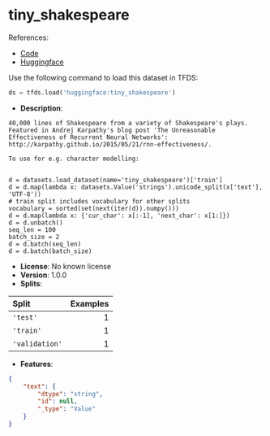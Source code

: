 # tiny_shakespeare

References:

*   [Code](https://github.com/huggingface/datasets/blob/master/datasets/tiny_shakespeare)
*   [Huggingface](https://huggingface.co/datasets/tiny_shakespeare)



Use the following command to load this dataset in TFDS:

```python
ds = tfds.load('huggingface:tiny_shakespeare')
```

*   **Description**:

```
40,000 lines of Shakespeare from a variety of Shakespeare's plays. Featured in Andrej Karpathy's blog post 'The Unreasonable Effectiveness of Recurrent Neural Networks': http://karpathy.github.io/2015/05/21/rnn-effectiveness/.

To use for e.g. character modelling:


d = datasets.load_dataset(name='tiny_shakespeare')['train']
d = d.map(lambda x: datasets.Value('strings').unicode_split(x['text'], 'UTF-8'))
# train split includes vocabulary for other splits
vocabulary = sorted(set(next(iter(d)).numpy()))
d = d.map(lambda x: {'cur_char': x[:-1], 'next_char': x[1:]})
d = d.unbatch()
seq_len = 100
batch_size = 2
d = d.batch(seq_len)
d = d.batch(batch_size)
```

*   **License**: No known license
*   **Version**: 1.0.0
*   **Splits**:

Split  | Examples
:----- | -------:
`'test'` | 1
`'train'` | 1
`'validation'` | 1

*   **Features**:

```json
{
    "text": {
        "dtype": "string",
        "id": null,
        "_type": "Value"
    }
}
```


